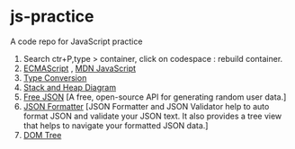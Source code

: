# js-practice
A code repo for JavaScript practice

1) Search ctr+P,type > container, click on codespace : rebuild container.
2) [ECMAScript](https://tc39.es/ecma262/) , [MDN JavaScript](https://developer.mozilla.org/en-US/docs/Web/JavaScript)
3) [Type Conversion](https://tc39.es/ecma262/multipage/abstract-operations.html#sec-type-conversion)
4) [Stack and Heap Diagram](https://excalidraw.com/#json=1HhhATKnvZ28GwVOLEni4,eO8Fguo9b6_c9wjODsAa_g)
5) [Free JSON](https://randomuser.me/) [A free, open-source API for generating random user data.]
6) [JSON Formatter](https://jsonformatter.org/) [JSON Formatter and JSON Validator help to auto format JSON and validate your JSON text. It also provides a tree view that helps to navigate your formatted JSON data.]
7) [DOM Tree](https://excalidraw.com/#json=BitYIlSPQGok_37LilpLX,Sw22kCVfTgB5SJ5wbYy1HA)